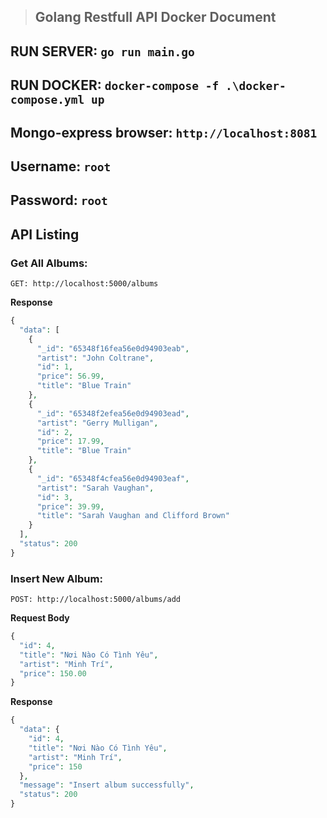 > ## Golang Restfull API Docker Document

## RUN SERVER: `go run main.go`

## RUN DOCKER: `docker-compose -f .\docker-compose.yml up`

## Mongo-express browser: `http://localhost:8081`
## Username: `root`
## Password: `root`

## API Listing

### Get All Albums:

`GET: http://localhost:5000/albums`

**Response**

```php
{
  "data": [
    {
      "_id": "65348f16fea56e0d94903eab",
      "artist": "John Coltrane",
      "id": 1,
      "price": 56.99,
      "title": "Blue Train"
    },
    {
      "_id": "65348f2efea56e0d94903ead",
      "artist": "Gerry Mulligan",
      "id": 2,
      "price": 17.99,
      "title": "Blue Train"
    },
    {
      "_id": "65348f4cfea56e0d94903eaf",
      "artist": "Sarah Vaughan",
      "id": 3,
      "price": 39.99,
      "title": "Sarah Vaughan and Clifford Brown"
    }
  ],
  "status": 200
}
```

### Insert New Album:

`POST: http://localhost:5000/albums/add`

**Request Body**

```php
{
  "id": 4,
  "title": "Nơi Nào Có Tình Yêu",
  "artist": "Minh Trí",
  "price": 150.00
}
```

**Response**

```php
{
  "data": {
    "id": 4,
    "title": "Nơi Nào Có Tình Yêu",
    "artist": "Minh Trí",
    "price": 150
  },
  "message": "Insert album successfully",
  "status": 200
}
```